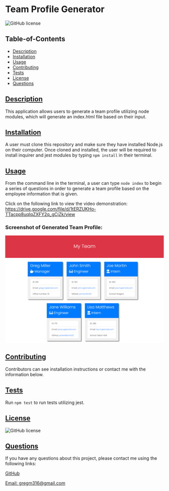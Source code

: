 # Team Profile Generator

![GitHub license](https://img.shields.io/badge/license-MIT-blue.svg)

## Table-of-Contents

- [Description](#description)
- [Installation](#installation)
- [Usage](#usage)
- [Contributing](#contributing)
- [Tests](#tests)
- [License](#license)
- [Questions](#questions)

## [Description](#table-of-contents)

This application allows users to generate a team profile utilizing node modules, which will generate an index.html file based on their input.

## [Installation](#table-of-contents)

A user must clone this repository and make sure they have installed Node.js on their computer. Once cloned and installed, the user will be required to install inquirer and jest modules by typing `npm install` in their terminal.

## [Usage](#table-of-contents)

From the command line in the terminal, a user can type `node index` to begin a series of questions in order to generate a team profile based on the employee information that is given.

Click on the following link to view the video demonstration:
https://drive.google.com/file/d/1tERZUKHo-TTacpp8uqIqZXFY2q_gCjZk/view

### **Screenshot of Generated Team Profile:**

![Team Profile Generator](./assets/images/team-profile.png)

## [Contributing](#table-of-contents)

Contributors can see installation instructions or contact me with the information below.

## [Tests](#table-of-contents)

Run `npm test` to run tests utilizing jest.

## [License](#table-of-contents)

![GitHub license](https://img.shields.io/badge/license-MIT-blue.svg)

## [Questions](#table-of-contents)

If you have any questions about this project, please contact me using the following links:

[GitHub](https://github.com/Gregm316)

[Email: gregm316@gmail.com](mailto:gregm316@gmail.com)
